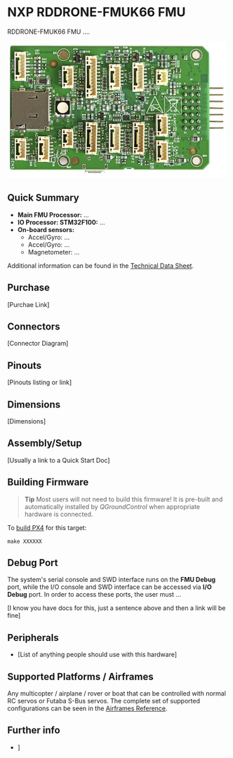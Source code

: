 # NXP RDDRONE-FMUK66 FMU

RDDRONE-FMUK66 FMU ....

![RDDRONE-FMUK66 FMU Hero Image](../../assets/flight_controller/nxp_rddrone_fmuk66/nxp_rddrone_fmuk66_bottom.jpg)



## Quick Summary

- **Main FMU Processor:** ...
- **IO Processor: STM32F100:** ...
- **On-board sensors:**
  * Accel/Gyro: ...
  * Accel/Gyro: ...
  * Magnetometer: ...
 

Additional information can be found in the [Technical Data Sheet](xxxx).


## Purchase

[Purchae Link]


## Connectors

[Connector Diagram]

## Pinouts

[Pinouts listing or link]

## Dimensions

[Dimensions]




## Assembly/Setup

[Usually a link to a Quick Start Doc]


## Building Firmware

> **Tip** Most users will not need to build this firmware!
  It is pre-built and automatically installed by *QGroundControl* when appropriate hardware is connected.

To [build PX4](https://dev.px4.io/master/en/setup/building_px4.html) for this target:
```
make XXXXXX
```


## Debug Port

The system's serial console and SWD interface runs on the **FMU Debug** port, while the I/O console and SWD interface can be accessed via **I/O Debug** port.
In order to access these ports, the user must ...

[I know you have docs for this, just a sentence above and then a link will be fine]


## Peripherals

* [List of anything people should use with this hardware]


## Supported Platforms / Airframes

Any multicopter / airplane / rover or boat that can be controlled with normal RC servos or Futaba S-Bus servos. The complete set of supported configurations can be seen in the [Airframes Reference](../airframes/airframe_reference.md).


## Further info

- ]
